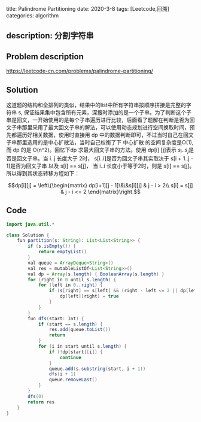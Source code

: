 title:    Palindrome Partitioning
date: 2020-3-8
tags: [Leetcode,回溯]
categories: algorithm

description: 分割字符串
---

## Problem description

https://leetcode-cn.com/problems/palindrome-partitioning/

## Solution

这道题的结构和全排列的类似，结果中的list中所有字符串按顺序拼接是完整的字符串 s, 保证结果集中包含所有元素，深搜时添加的是一个子串。为了判断这个子串是回文，一开始使用的是每个子串遍历进行比较，后面看了题解在判断是否为回文子串那里采用了最大回文子串的解法，可以使用动态规划进行空间换取时间，预先都遍历好相关数据，使用时直接用 dp 中的数据判断即可，不过当时自己在回文子串那里选用的是中心扩散法，当时自己权衡了下 中心扩散 的空间复杂度是O(1),而 dp 的是 O(n^2)。回忆下dp 求最大回文子串的方法。使用 dp[i] [j]表示 $s_i..s_j$是否是回文子串。当 i..j 长度大于 2时， s[i..i]是否为回文子串其实取决于 s[i + 1..j - 1]是否为回文子串 以及 s[i] == s[j]， 当 i..i 长度小于等于2时，则是 s[i] == s[j]。所以得到其状态转移方程如下：

$$dp[i][j] = 
\left\{\begin{matrix}
dp[i+1][j - 1]\&\&s[i][j] & j - i > 2\\ 
s[i] = s[j] & j - i <= 2
\end{matrix}\right.$$

## Code

```java
import java.util.*

class Solution {
    fun partition(s: String): List<List<String>> {
        if (s.isEmpty()) {
            return emptyList()
        }
        val queue = ArrayDeque<String>()
        val res = mutableListOf<List<String>>()
        val dp = Array(s.length) { BooleanArray(s.length) }
        for (right in 0 until s.length) {
            for (left in 0..right) {
                if (s[right] == s[left] && (right - left <= 2 || dp[left + 1][right - 1])) {
                    dp[left][right] = true
                }
            }
        }
        fun dfs(start: Int) {
            if (start == s.length) {
                res.add(queue.toList())
                return
            }
            for (i in start until s.length) {
                if (!dp[start][i]) {
                    continue
                }
                queue.add(s.substring(start, i + 1))
                dfs(i + 1)
                queue.removeLast()
            }
        }
        dfs(0)
        return res
    }
}
```